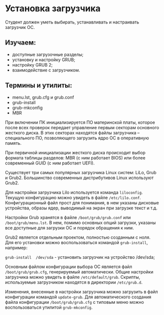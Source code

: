 # Установка загрузчика

Студент должен уметь выбирать, устанавливать и настраивать загрузчик ОС.

## Изучаем:

- доступные загрузочные разделы;
- установку и настройку GRUB;
- настройку GRUB 2;
- взаимодействие с загрузчиком.

## Термины и утилиты:

- menu.lst, grub.cfg и grub.conf
- grub-install
- grub-mkconfig
- MBR

При включении ПК инициализируется ПО материнской платы, которое после всех проверок передает управление первым секторам основного жесткого диска. В этих секторах находятся файлы загрузчика – специального ПО, позволяющего загрузить ядро ОС в оперативную память.

При первичной инициализации жесткого диска происходит выбор формата таблицы разделов: MBR (с ним работает BIOS) или более современный GUID (с ним работает UEFI).

Существует три самых популярных загрузчика Linux систем: LiLo, Grub и Grub2. Большинство современных дистрибутивов Linux используют Grub2.

Для настройки загрузчика Lilo используется команда `liloconfig`. Текущую конфигурацию можно увидеть в файле `/etc/lilo.conf`. Конфигурационный файл прост для понимания, в нем указаны дисковые устройства, образы ядер, выводимый на экран при загрузке текст и т.д.

Настройки Grub хранятся в файле `/boot/grub/grub.conf` или `/boot/grub/menu.lst`. В нем, помимо основных опций загрузки, указаны все доступные для загрузки ОС и порядок обращения к ним.

Grub2 является отдельным проектом, полностью созданным с ноля. Для его установки можно воспользоваться командой `grub-install`, например:

`grub-install  /dev/sda`        - установить загрузчик на устройство /dev/sda;

Основным файлом конфигурации выбора ОС является файл `/boot/grub/grub.cfg`, генерируемый автоматически.  Общие настройки загрузчика можно увидеть в файле `/etc/default/grub`. Скрипты, используемые загрузчиком находятся в директории `/etc/grub.d`.

Изменения, внесенные в настройки загрузчика можно загрузить в файл конфигурации командой `update-grub`. Для автоматического создания файла конфигурации `/boot/grub/grub.cfg` с типовым меню можно воспользоваться утилитой `grub-mkconfig`.